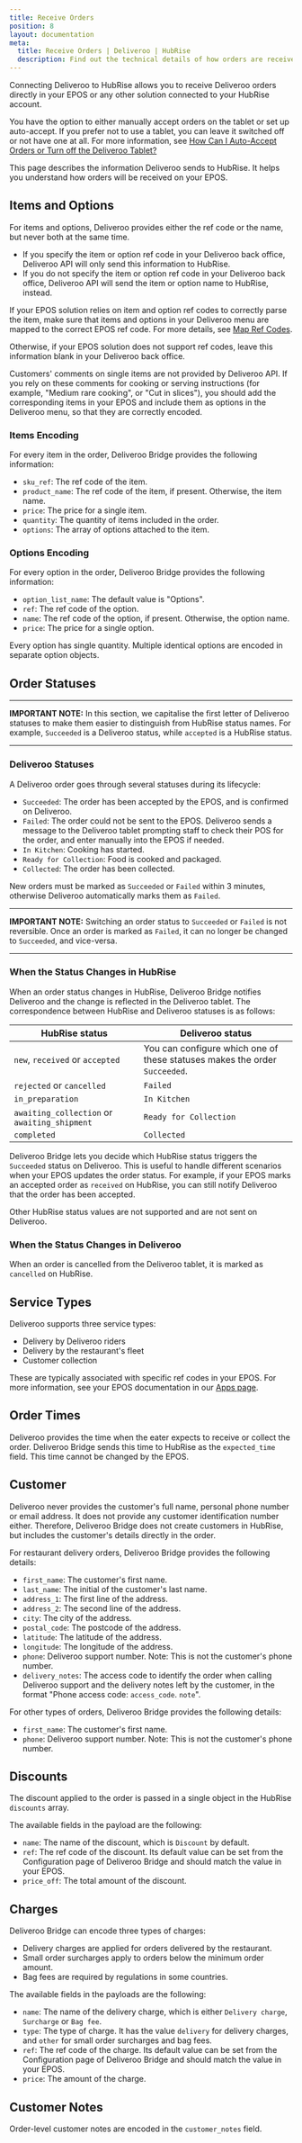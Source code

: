 ```yaml
---
title: Receive Orders
position: 8
layout: documentation
meta:
  title: Receive Orders | Deliveroo | HubRise
  description: Find out the technical details of how orders are received from Deliveroo into HubRise, which fields are passed and which are not.
---
```


Connecting Deliveroo to HubRise allows you to receive Deliveroo orders directly in your EPOS or any other solution connected to your HubRise account.

You have the option to either manually accept orders on the tablet or set up auto-accept. If you prefer not to use a tablet, you can leave it switched off or not have one at all. For more information, see [How Can I Auto-Accept Orders or Turn off the Deliveroo Tablet?](/apps/deliveroo/faqs/tabletless-auto-accept/)

This page describes the information Deliveroo sends to HubRise. It helps you understand how orders will be received on your EPOS.

## Items and Options

For items and options, Deliveroo provides either the ref code or the name, but never both at the same time.

- If you specify the item or option ref code in your Deliveroo back office, Deliveroo API will only send this information to HubRise.
- If you do not specify the item or option ref code in your Deliveroo back office, Deliveroo API will send the item or option name to HubRise, instead.

If your EPOS solution relies on item and option ref codes to correctly parse the item, make sure that items and options in your Deliveroo menu are mapped to the correct EPOS ref code. For more details, see [Map Ref Codes](/apps/deliveroo/map-ref-codes).

Otherwise, if your EPOS solution does not support ref codes, leave this information blank in your Deliveroo back office.

Customers' comments on single items are not provided by Deliveroo API. If you rely on these comments for cooking or serving instructions (for example, "Medium rare cooking", or "Cut in slices"), you should add the corresponding items in your EPOS and include them as options in the Deliveroo menu, so that they are correctly encoded.

### Items Encoding

For every item in the order, Deliveroo Bridge provides the following information:

- `sku_ref`: The ref code of the item.
- `product_name`: The ref code of the item, if present. Otherwise, the item name.
- `price`: The price for a single item.
- `quantity`: The quantity of items included in the order.
- `options`: The array of options attached to the item.

### Options Encoding

For every option in the order, Deliveroo Bridge provides the following information:

- `option_list_name`: The default value is "Options".
- `ref`: The ref code of the option.
- `name`: The ref code of the option, if present. Otherwise, the option name.
- `price`: The price for a single option.

Every option has single quantity. Multiple identical options are encoded in separate option objects.

## Order Statuses

---

**IMPORTANT NOTE:** In this section, we capitalise the first letter of Deliveroo statuses to make them easier to distinguish from HubRise status names. For example, `Succeeded` is a Deliveroo status, while `accepted` is a HubRise status. 

---

### Deliveroo Statuses

A Deliveroo order goes through several statuses during its lifecycle:

- `Succeeded`: The order has been accepted by the EPOS, and is confirmed on Deliveroo.
- `Failed`: The order could not be sent to the EPOS. Deliveroo sends a message to the Deliveroo tablet prompting staff to check their POS for the order, and enter manually into the EPOS if needed.
- `In Kitchen`: Cooking has started.
- `Ready for Collection`: Food is cooked and packaged.
- `Collected`: The order has been collected.

New orders must be marked as `Succeeded` or `Failed` within 3 minutes, otherwise Deliveroo automatically marks them as `Failed`.

---

**IMPORTANT NOTE:** Switching an order status to `Succeeded` or `Failed` is not reversible. Once an order is marked as `Failed`, it can no longer be changed to `Succeeded`, and vice-versa.

---

### When the Status Changes in HubRise

When an order status changes in HubRise, Deliveroo Bridge notifies Deliveroo and the change is reflected in the Deliveroo tablet. The correspondence between HubRise and Deliveroo statuses is as follows:

| HubRise status                               | Deliveroo status                                                           |
| -------------------------------------------- | -------------------------------------------------------------------------- |
| `new`, `received` or `accepted`              | You can configure which one of these statuses makes the order `Succeeded`. |
| `rejected` or `cancelled`                    | `Failed`                                                                   |
| `in_preparation`                             | `In Kitchen`                                                               |
| `awaiting_collection` or `awaiting_shipment` | `Ready for Collection`                                                     |
| `completed`                                  | `Collected`                                                                |

Deliveroo Bridge lets you decide which HubRise status triggers the `Succeeded` status on Deliveroo. This is useful to handle different scenarios when your EPOS updates the order status. For example, if your EPOS marks an accepted order as `received` on HubRise, you can still notify Deliveroo that the order has been accepted.

Other HubRise status values are not supported and are not sent on Deliveroo.

### When the Status Changes in Deliveroo

When an order is cancelled from the Deliveroo tablet, it is marked as `cancelled` on HubRise.

## Service Types

Deliveroo supports three service types:

- Delivery by Deliveroo riders
- Delivery by the restaurant's fleet
- Customer collection

These are typically associated with specific ref codes in your EPOS. For more information, see your EPOS documentation in our [Apps page](/apps).

## Order Times

Deliveroo provides the time when the eater expects to receive or collect the order. Deliveroo Bridge sends this time to HubRise as the `expected_time` field. This time cannot be changed by the EPOS.

## Customer

Deliveroo never provides the customer's full name, personal phone number or email address. It does not provide any customer identification number either. Therefore, Deliveroo Bridge does not create customers in HubRise, but includes the customer's details directly in the order.

For restaurant delivery orders, Deliveroo Bridge provides the following details:

- `first_name`: The customer's first name.
- `last_name`: The initial of the customer's last name.
- `address_1`: The first line of the address.
- `address_2`: The second line of the address.
- `city`: The city of the address.
- `postal_code`: The postcode of the address.
- `latitude`: The latitude of the address.
- `longitude`: The longitude of the address.
- `phone`: Deliveroo support number. Note: This is not the customer's phone number.
- `delivery_notes`: The access code to identify the order when calling Deliveroo support and the delivery notes left by the customer, in the format "Phone access code: `access_code`. `note`".

For other types of orders, Deliveroo Bridge provides the following details:

- `first_name`: The customer's first name.
- `phone`: Deliveroo support number. Note: This is not the customer's phone number.

## Discounts

The discount applied to the order is passed in a single object in the HubRise `discounts` array.

The available fields in the payload are the following:

- `name`: The name of the discount, which is `Discount` by default.
- `ref`: The ref code of the discount. Its default value can be set from the Configuration page of Deliveroo Bridge and should match the value in your EPOS.
- `price_off`: The total amount of the discount.

## Charges

Deliveroo Bridge can encode three types of charges:

- Delivery charges are applied for orders delivered by the restaurant.
- Small order surcharges apply to orders below the minimum order amount.
- Bag fees are required by regulations in some countries.

The available fields in the payloads are the following:

- `name`: The name of the delivery charge, which is either `Delivery charge`, `Surcharge` or `Bag fee`.
- `type`: The type of charge. It has the value `delivery` for delivery charges, and `other` for small order surcharges and bag fees.
- `ref`: The ref code of the charge. Its default value can be set from the Configuration page of Deliveroo Bridge and should match the value in your EPOS.
- `price`: The amount of the charge.

## Customer Notes

Order-level customer notes are encoded in the `customer_notes` field.
